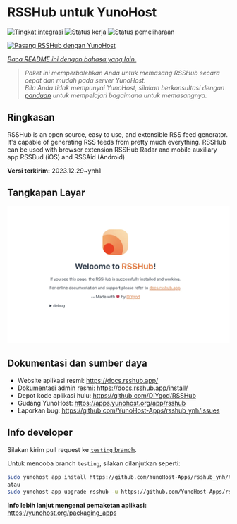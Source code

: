 <!--
N.B.: README ini dibuat secara otomatis oleh <https://github.com/YunoHost/apps/tree/master/tools/readme_generator>
Ini TIDAK boleh diedit dengan tangan.
-->

# RSSHub untuk YunoHost

[![Tingkat integrasi](https://dash.yunohost.org/integration/rsshub.svg)](https://ci-apps.yunohost.org/ci/apps/rsshub/) ![Status kerja](https://ci-apps.yunohost.org/ci/badges/rsshub.status.svg) ![Status pemeliharaan](https://ci-apps.yunohost.org/ci/badges/rsshub.maintain.svg)

[![Pasang RSSHub dengan YunoHost](https://install-app.yunohost.org/install-with-yunohost.svg)](https://install-app.yunohost.org/?app=rsshub)

*[Baca README ini dengan bahasa yang lain.](./ALL_README.md)*

> *Paket ini memperbolehkan Anda untuk memasang RSSHub secara cepat dan mudah pada server YunoHost.*  
> *Bila Anda tidak mempunyai YunoHost, silakan berkonsultasi dengan [panduan](https://yunohost.org/install) untuk mempelajari bagaimana untuk memasangnya.*

## Ringkasan

RSSHub is an open source, easy to use, and extensible RSS feed generator. It's capable of generating RSS feeds from pretty much everything. RSSHub can be used with browser extension RSSHub Radar and mobile auxiliary app RSSBud (iOS) and RSSAid (Android)


**Versi terkirim:** 2023.12.29~ynh1

## Tangkapan Layar

![Tangkapan Layar pada RSSHub](./doc/screenshots/screenshot.png)

## Dokumentasi dan sumber daya

- Website aplikasi resmi: <https://docs.rsshub.app/>
- Dokumentasi admin resmi: <https://docs.rsshub.app/install/>
- Depot kode aplikasi hulu: <https://github.com/DIYgod/RSSHub>
- Gudang YunoHost: <https://apps.yunohost.org/app/rsshub>
- Laporkan bug: <https://github.com/YunoHost-Apps/rsshub_ynh/issues>

## Info developer

Silakan kirim pull request ke [`testing` branch](https://github.com/YunoHost-Apps/rsshub_ynh/tree/testing).

Untuk mencoba branch `testing`, silakan dilanjutkan seperti:

```bash
sudo yunohost app install https://github.com/YunoHost-Apps/rsshub_ynh/tree/testing --debug
atau
sudo yunohost app upgrade rsshub -u https://github.com/YunoHost-Apps/rsshub_ynh/tree/testing --debug
```

**Info lebih lanjut mengenai pemaketan aplikasi:** <https://yunohost.org/packaging_apps>

